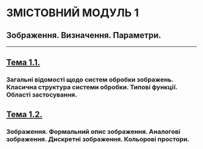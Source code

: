 # **ЗМІСТОВНИЙ МОДУЛЬ 1**
## **Зображення. Визначення. Параметри.**
- - -
## [**Тема 1.1.**](21_22_DIP_Modulo_1_1.pdf)
### **Загальні відомості щодо систем обробки зображень. Класична структура системи обробки. Типові функції. Області застосування.**
## [**Тема 1.2.**](21_22_DIP_Modulo_1_2.pdf)
### **Зображення. Формальний опис зображення. Аналогові зображення. Дискретні зображення. Кольорові простори.**
